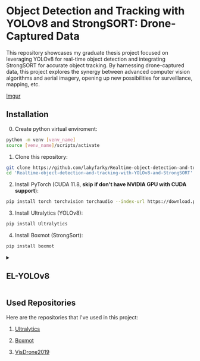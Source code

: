 # Object Detection and Tracking with YOLOv8 and StrongSORT: Drone-Captured Data

This repository showcases my graduate thesis project focused on leveraging YOLOv8 for real-time object detection and integrating StrongSORT for accurate object tracking. By harnessing drone-captured data, this project explores the synergy between advanced computer vision algorithms and aerial imagery, opening up new possibilities for surveillance, mapping, etc.

[Imgur](https://imgur.com/z407DNo)
## Installation

0. Create python virtual enviroment: 
```bash
python -m venv [venv_name]
source [venv_name]/scripts/activate
```
1. Clone this repository: 
```bash
git clone https://github.com/lakyfarky/Realtime-object-detection-and-tracking-with-YOLOv8-and-StrongSORT.git
cd 'Realtime-object-detection-and-tracking-with-YOLOv8-and-StrongSORT'
```
2. Install PyTorch (CUDA 11.8, **skip if don't have NVIDIA GPU with CUDA support**):
```bash
pip install torch torchvision torchaudio --index-url https://download.pytorch.org/whl/cu118
```
3. Install Ultralytics (YOLOv8):
```bash
pip install Ultralytics
```
4. Install Boxmot (StrongSort):
```bash
pip install boxmot
```
<details>
    <summary> <h2>EL-YOLOv8</h2></summary>
To utilize EL-YOLOv8s model follow next steps:

1. **Copy ESPP.py into ultralytics/nn/modules/block.py** and add ESPP in special attribute:
```python
__all__ = ('ESPP', 'DFL', 'HGBlock', 'HGStem', 'SPP', 'SPPF', 'C1', 'C2', 'C3', 'C2f', 'C3x', 'C3TR', 'C3Ghost',
           'GhostBottleneck', 'Bottleneck', 'BottleneckCSP', 'Proto', 'RepC3')
```
2. Add ESPP to ultralytics/nn/modules/\_\_init\_\_.py
```python
from .block import (ESPP, C1, C2, C3, C3TR, DFL, SPP, SPPF, Bottleneck, BottleneckCSP, C2f, C3Ghost, C3x, GhostBottleneck,
                    HGBlock, HGStem, Proto, RepC3)
```
3. Add ESPP to ultralytics/nn/models/task.py
```python
from ultralytics.nn.modules import (ESPP, AIFI, C1, C2, C3, C3TR, SPP, SPPF, Bottleneck, BottleneckCSP, C2f, C3Ghost, C3x,
                                    Classify, Concat, Conv, Conv2, ConvTranspose, Detect, DWConv, DWConvTranspose2d,
                                    Focus, GhostBottleneck, GhostConv, HGBlock, HGStem, Pose, RepC3, RepConv,
                                    RTDETRDecoder, Segment)
```
</details>

## Used Repositories

Here are the repositories that I've used in this project:

1. [Ultralytics](https://github.com/ultralytics/ultralytics)

2. [Boxmot](https://github.com/mikel-brostrom/yolo_tracking)

3. [VisDrone2019](https://github.com/VisDrone/VisDrone-Dataset)
